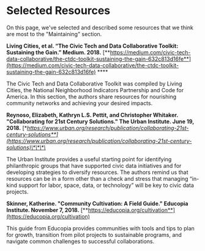 # Selected Resources

On this page, we've selected and described some resources that we think are most  to the "Maintaining" section. 

**Living Cities, et al. “The Civic Tech and Data Collaborative Toolkit: Sustaining the Gain.” Medium. 2018.** [**https://medium.com/civic-tech-data-collaborative/the-ctdc-toolkit-sustaining-the-gain-632c813d16fe**](https://medium.com/civic-tech-data-collaborative/the-ctdc-toolkit-sustaining-the-gain-632c813d16fe)  ****

The Civic Tech and Data Collaborative Toolkit was compiled by Living Cities, the National Neighborhood Indicators Partnership and Code for America. In this section, the authors share resources for nourishing community networks and achieving your desired impacts.

**Reynoso, Elizabeth, Kathryn L.S. Pettit, and Christopher Whitaker. "Collaborating for 21st Century Solutions." The Urban Institute. June 19, 2018.**  [**https://www.urban.org/research/publication/collaborating-21st-century-solutions**](https://www.urban.org/research/publication/collaborating-21st-century-solutions)\*\*\*\*

The Urban Institute provides a useful starting point for identifying philanthropic groups that have supported civic data initiatives and for developing strategies to diversify resources. The authors remind us that resources can be in a form other than a check and stress that managing “in-kind support for labor, space, data, or technology” will be key to civic data projects.

**Skinner, Katherine. "Community Cultivation: A Field Guide." Educopia Institute. November 7, 2018.** [**https://educopia.org/cultivation**](https://educopia.org/cultivation)

This guide from Educopia provides communities with tools and tips to plan for growth, transition from pilot projects to sustainable programs, and navigate common challenges to successful collaborations.     
  


